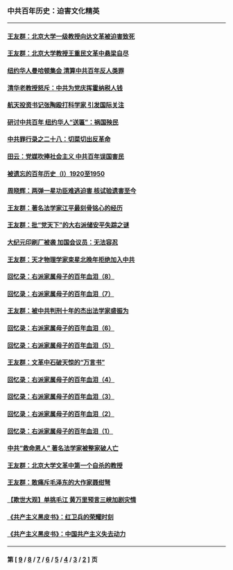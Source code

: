 ### 中共百年历史：迫害文化精英
---
#### [王友群：北京大学一级教授向达文革被迫害致死](../../pages/nf1176111/n13150966.md?09250430) 
#### [王友群：北京大学教授王重民文革中悬梁自尽](../../pages/nf1176111/n13084645.md?09250430) 
#### [纽约华人曼哈顿集会 清算中共百年反人类罪](../../pages/nf1176111/n13084157.md?09250430) 
#### [清华老教授怒斥：中共为党庆挥霍纳税人钱](../../pages/nf1176111/n13071430.md?09250430) 
#### [航天投资书记张陶殴打科学家 引发国际关注](../../pages/nf1176111/n13069132.md?09250430) 
#### [研讨中共百年 纽约华人“送匾”：祸国殃民](../../pages/nf1176111/n13057367.md?09250430) 
#### [中共罪行录之二十八：切菜切出反革命](../../pages/nf1176111/n13030600.md?09250430) 
#### [田云：党媒吹捧社会主义 中共百年误国害民](../../pages/nf1176111/n13006682.md?09250430) 
#### [被遗忘的百年历史（I）1920至1950](../../pages/nf1176111/n12986411.md?09250430) 
#### [周晓辉：两弹一星功臣难逃迫害 核试验遗害至今](../../pages/nf1176111/n12974997.md?09250430) 
#### [王友群：著名法学家江平最刻骨铭心的经历](../../pages/nf1176111/n12970787.md?09250430) 
#### [王友群：批“党天下”的大右派储安平失踪之谜](../../pages/nf1176111/n12954229.md?09250430) 
#### [大纪元印刷厂被袭 加国会议员：无法容忍](../../pages/nf1176111/n12883028.md?09250430) 
#### [王友群：天才物理学家束星北晚年拒绝加入中共](../../pages/nf1176111/n12792913.md?09250430) 
#### [回忆录：右派家属母子的百年血泪（8）](../../pages/nf1176111/n12706196.md?09250430) 
#### [回忆录：右派家属母子的百年血泪（7）](../../pages/nf1176111/n12706191.md?09250430) 
#### [王友群：被中共判刑十年的杰出法学家盛振为](../../pages/nf1176111/n12706141.md?09250430) 
#### [回忆录：右派家属母子的百年血泪（6）](../../pages/nf1176111/n12698863.md?09250430) 
#### [回忆录：右派家属母子的百年血泪（5）](../../pages/nf1176111/n12692515.md?09250430) 
#### [王友群：文革中石破天惊的“万言书”](../../pages/nf1176111/n12690994.md?09250430) 
#### [回忆录：右派家属母子的百年血泪（4）](../../pages/nf1176111/n12686410.md?09250430) 
#### [回忆录：右派家属母子的百年血泪（3）](../../pages/nf1176111/n12683820.md?09250430) 
#### [回忆录：右派家属母子的百年血泪（2）](../../pages/nf1176111/n12679738.md?09250430) 
#### [回忆录：右派家属母子的百年血泪（1）](../../pages/nf1176111/n12678112.md?09250430) 
#### [中共“救命恩人” 著名法学家被整家破人亡](../../pages/nf1176111/n12658168.md?09250430) 
#### [王友群：北京大学文革中第一个自杀的教授](../../pages/nf1176111/n12632697.md?09250430) 
#### [王友群：敢痛斥毛泽东的大作家聂绀弩](../../pages/nf1176111/n12384788.md?09250430) 
#### [【欺世大观】单挑毛江 黄万里预言三峡加剧灾情](../../pages/nf1176111/n12357101.md?09250430) 
#### [《共产主义黑皮书》：红卫兵的荣耀时刻](../../pages/nf1176111/n12190329.md?09250430) 
#### [《共产主义黑皮书》：中国共产主义失去动力](../../pages/nf1176111/n12168749.md?09250430) 

---
#### 第 [ [9](./9.md?09250430) / [8](./8.md?09250430) / [7](./7.md?09250430) / [6](./6.md?09250430) / [5](./5.md?09250430) / [4](./4.md?09250430) / [3](./3.md?09250430) / [2](./2.md?09250430) ] 页
